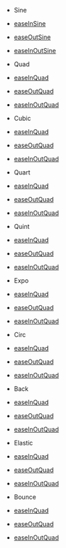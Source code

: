 * Sine
* [easeInSine](curve/Sine/easeIn.html)
* [easeOutSine](curve/Sine/easeOut.html)
* [easeInOutSine](curve/Sine/easeInOut.html)

* Quad
* [easeInQuad](curve/Quad/easeIn.html)
* [easeOutQuad](curve/Quad/easeOut.html)
* [easeInOutQuad](curve/Quad/easeInOut.html)

* Cubic
* [easeInQuad](curve/Cubic/easeIn.html)
* [easeOutQuad](curve/Cubic/easeOut.html)
* [easeInOutQuad](curve/Cubic/easeInOut.html)

* Quart
* [easeInQuad](curve/Quart/easeIn.html)
* [easeOutQuad](curve/Quart/easeOut.html)
* [easeInOutQuad](curve/Quart/easeInOut.html)

* Quint
* [easeInQuad](curve/Quint/easeIn.html)
* [easeOutQuad](curve/Quint/easeOut.html)
* [easeInOutQuad](curve/Quint/easeInOut.html)

* Expo
* [easeInQuad](curve/Expo/easeIn.html)
* [easeOutQuad](curve/Expo/easeOut.html)
* [easeInOutQuad](curve/Expo/easeInOut.html)

* Circ
* [easeInQuad](curve/Circ/easeIn.html)
* [easeOutQuad](curve/Circ/easeOut.html)
* [easeInOutQuad](curve/Circ/easeInOut.html)

* Back
* [easeInQuad](curve/Back/easeIn.html)
* [easeOutQuad](curve/Back/easeOut.html)
* [easeInOutQuad](curve/Back/easeInOut.html)

* Elastic
* [easeInQuad](curve/Elastic/easeIn.html)
* [easeOutQuad](curve/Elastic/easeOut.html)
* [easeInOutQuad](curve/Elastic/easeInOut.html)

* Bounce
* [easeInQuad](curve/Bounce/easeIn.html)
* [easeOutQuad](curve/Bounce/easeOut.html)
* [easeInOutQuad](curve/Bounce/easeInOut.html)